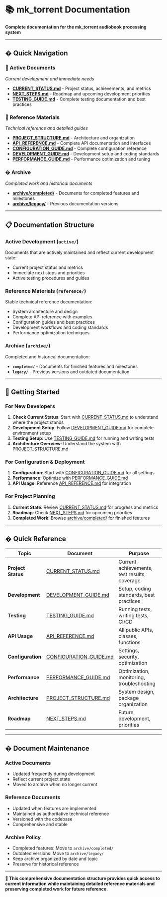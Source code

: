 # 📚 mk_torrent Documentation

**Complete documentation for the mk_torrent audiobook processing system**

---

## � **Quick Navigation**

### **🎯 Active Documents**
*Current development and immediate needs*

- **[CURRENT_STATUS.md](active/CURRENT_STATUS.md)** - Project status, achievements, and metrics
- **[NEXT_STEPS.md](active/NEXT_STEPS.md)** - Roadmap and upcoming development priorities  
- **[TESTING_GUIDE.md](active/TESTING_GUIDE.md)** - Complete testing documentation and best practices

### **📖 Reference Materials**
*Technical reference and detailed guides*

- **[PROJECT_STRUCTURE.md](reference/PROJECT_STRUCTURE.md)** - Architecture and organization
- **[API_REFERENCE.md](reference/API_REFERENCE.md)** - Complete API documentation and interfaces
- **[CONFIGURATION_GUIDE.md](reference/CONFIGURATION_GUIDE.md)** - Complete configuration reference
- **[DEVELOPMENT_GUIDE.md](reference/DEVELOPMENT_GUIDE.md)** - Development setup and coding standards
- **[PERFORMANCE_GUIDE.md](reference/PERFORMANCE_GUIDE.md)** - Performance optimization and tuning

### **�️ Archive**
*Completed work and historical documents*

- **[archive/completed/](archive/completed/)** - Documents for completed features and milestones
- **[archive/legacy/](archive/legacy/)** - Previous documentation versions

---

## 📋 **Documentation Structure**

### **Active Development** (`active/`)
Documents that are actively maintained and reflect current development state:
- Current project status and metrics
- Immediate next steps and priorities
- Active testing procedures and guides

### **Reference Materials** (`reference/`)
Stable technical reference documentation:
- System architecture and design
- Complete API reference with examples
- Configuration guides and best practices
- Development workflows and coding standards
- Performance optimization techniques

### **Archive** (`archive/`)
Completed and historical documentation:
- **`completed/`** - Documents for finished features and milestones
- **`legacy/`** - Previous versions and outdated documentation

---

## 🎯 **Getting Started**

### **For New Developers**
1. **Check Current Status**: Start with [CURRENT_STATUS.md](active/CURRENT_STATUS.md) to understand where the project stands
2. **Development Setup**: Follow [DEVELOPMENT_GUIDE.md](reference/DEVELOPMENT_GUIDE.md) for complete environment setup
3. **Testing Setup**: Use [TESTING_GUIDE.md](active/TESTING_GUIDE.md) for running and writing tests
4. **Architecture Overview**: Understand the system with [PROJECT_STRUCTURE.md](reference/PROJECT_STRUCTURE.md)

### **For Configuration & Deployment**
1. **Configuration**: Start with [CONFIGURATION_GUIDE.md](reference/CONFIGURATION_GUIDE.md) for all settings
2. **Performance**: Optimize with [PERFORMANCE_GUIDE.md](reference/PERFORMANCE_GUIDE.md)
3. **API Usage**: Reference [API_REFERENCE.md](reference/API_REFERENCE.md) for integration

### **For Project Planning**
1. **Current State**: Review [CURRENT_STATUS.md](active/CURRENT_STATUS.md) for progress and metrics
2. **Roadmap**: Check [NEXT_STEPS.md](active/NEXT_STEPS.md) for upcoming priorities
3. **Completed Work**: Browse [archive/completed/](archive/completed/) for finished features

---

## � **Quick Reference**

| Topic | Document | Purpose |
|-------|----------|---------|
| **Project Status** | [CURRENT_STATUS.md](active/CURRENT_STATUS.md) | Current achievements, test results, coverage |
| **Development** | [DEVELOPMENT_GUIDE.md](reference/DEVELOPMENT_GUIDE.md) | Setup, coding standards, best practices |
| **Testing** | [TESTING_GUIDE.md](active/TESTING_GUIDE.md) | Running tests, writing tests, CI/CD |
| **API Usage** | [API_REFERENCE.md](reference/API_REFERENCE.md) | All public APIs, classes, functions |
| **Configuration** | [CONFIGURATION_GUIDE.md](reference/CONFIGURATION_GUIDE.md) | Settings, security, optimization |
| **Performance** | [PERFORMANCE_GUIDE.md](reference/PERFORMANCE_GUIDE.md) | Optimization, monitoring, troubleshooting |
| **Architecture** | [PROJECT_STRUCTURE.md](reference/PROJECT_STRUCTURE.md) | System design, package organization |
| **Roadmap** | [NEXT_STEPS.md](active/NEXT_STEPS.md) | Future development, priorities |

---

## � **Document Maintenance**

### **Active Documents**
- Updated frequently during development
- Reflect current project state
- Moved to archive when no longer current

### **Reference Documents**  
- Updated when features are implemented
- Maintained as authoritative technical reference
- Versioned with the codebase
- Comprehensive and stable

### **Archive Policy**
- Completed features: Move to `archive/completed/`
- Outdated versions: Move to `archive/legacy/`
- Keep archive organized by date and topic
- Preserve for historical reference

---

**🔄 This comprehensive documentation structure provides quick access to current information while maintaining detailed reference materials and preserving completed work for future reference.**
